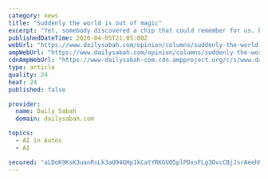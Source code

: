 ```yaml
---
category: news
title: "Suddenly the world is out of magic"
excerpt: "Yet, somebody discovered a chip that could remember for us. Even though it knew nothing but two bits of information, a one and a zero, but that was good enough for us to create artificial intelligence, self-driving cars and trucks, telescopes that could see the end of the universe, as well as a whole lot of things inside a cell that Darwin had ..."
publishedDateTime: 2020-04-05T21:05:00Z
webUrl: "https://www.dailysabah.com/opinion/columns/suddenly-the-world-is-out-of-magic"
ampWebUrl: "https://www.dailysabah.com/opinion/columns/suddenly-the-world-is-out-of-magic/amp"
cdnAmpWebUrl: "https://www-dailysabah-com.cdn.ampproject.org/c/s/www.dailysabah.com/opinion/columns/suddenly-the-world-is-out-of-magic/amp"
type: article
quality: 24
heat: 24
published: false

provider:
  name: Daily Sabah
  domain: dailysabah.com

topics:
  - AI in Autos
  - AI

secured: "aLDoK9KsK3uanRsLk3aU94QHp1kCatYRKGU05plPDxsFLg3OvcCBjJsrAeehRRX8gjazFLiNQRea4naj2OkUlDOwlOr10xXRUJC5cHe12A2DXiBjdqJrnp4bZOE6+Zax7yyP18Pdgk55rTnIijaGSJyob+PpUkfE0qixIFbA/zbX3zN3tCsMhlZSeYTExttI/W6z6PMQVtjDn287QCqm4eF+SGpT12V9IhNUxHuv9S+oM6SIn+mcMurTiJrcy31Jn2m8AFXVTLCquBwIEQNy9yLKEzJQXtGUxIdPhzio0mexcnLUhqJsz5lOLsrBzqNj9vxfnHRlmmasj/jhkofZLUI4M6oAwsn8Jr2a83mndU+spiJeXgKtPosLYwTUwaX3+itHJYs7ghuW/quTRNy6dMA8P/0ixJvWyQzgbCADpi0BbOk9MOxtI1c6fOclbQtrQmpscwDrKtZ0MXsSnxyitOLwrR6rfnIWNLP1XV64nWo=;ikxX3s+2vzvdt8eIUK+yow=="
---
```


